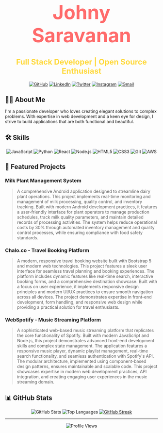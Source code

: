 <div align="center">
  <h1 style="font-size: 4.5em; margin-bottom: 10px; color: #ff6b6b;">Johny Saravanan</h1>
  <h2 style="font-size: 1.8em; margin-bottom: 20px; color: #ffd93d;">Full Stack Developer | Open Source Enthusiast</h2>
  
  [![GitHub](https://img.shields.io/badge/GitHub-100000?style=for-the-badge&logo=github&logoColor=white)](https://github.com/Johnysaravanan)
  [![LinkedIn](https://img.shields.io/badge/LinkedIn-0077B5?style=for-the-badge&logo=linkedin&logoColor=white)](https://linkedin.com/in/johny-saravanan)
  [![Twitter](https://img.shields.io/badge/Twitter-1DA1F2?style=for-the-badge&logo=twitter&logoColor=white)](https://twitter.com/Johny743s)
  [![Instagram](https://img.shields.io/badge/Instagram-E4405F?style=for-the-badge&logo=instagram&logoColor=white)](https://instagram.com/_jxhny._)
  [![Gmail](https://img.shields.io/badge/Gmail-D14836?style=for-the-badge&logo=gmail&logoColor=white)](mailto:johnysaravanan2800@gmail.com)
</div>

## 👨‍💻 About Me

I'm a passionate developer who loves creating elegant solutions to complex problems. With expertise in web development and a keen eye for design, I strive to build applications that are both functional and beautiful.

## 🛠️ Skills

<div align="center">
  
![JavaScript](https://img.shields.io/badge/JavaScript-F7DF1E?style=for-the-badge&logo=javascript&logoColor=black)
![Python](https://img.shields.io/badge/Python-3776AB?style=for-the-badge&logo=python&logoColor=white)
![React](https://img.shields.io/badge/React-20232A?style=for-the-badge&logo=react&logoColor=61DAFB)
![Node.js](https://img.shields.io/badge/Node.js-339933?style=for-the-badge&logo=nodedotjs&logoColor=white)
![HTML5](https://img.shields.io/badge/HTML5-E34F26?style=for-the-badge&logo=html5&logoColor=white)
![CSS3](https://img.shields.io/badge/CSS3-1572B6?style=for-the-badge&logo=css3&logoColor=white)
![Git](https://img.shields.io/badge/Git-F05032?style=for-the-badge&logo=git&logoColor=white)
![AWS](https://img.shields.io/badge/Amazon_AWS-232F3E?style=for-the-badge&logo=amazon-aws&logoColor=white)

</div>

## 🚀 Featured Projects

### Milk Plant Management System
> A comprehensive Android application designed to streamline dairy plant operations. This project implements real-time monitoring and management of milk processing, quality control, and inventory tracking. Built with modern Android development practices, it features a user-friendly interface for plant operators to manage production schedules, track milk quality parameters, and maintain detailed records of processing activities. The system helps reduce operational costs by 30% through automated inventory management and quality control processes, while ensuring compliance with food safety standards.

### Chalo.co - Travel Booking Platform
> A modern, responsive travel booking website built with Bootstrap 5 and modern web technologies. This project features a sleek user interface for seamless travel planning and booking experiences. The platform includes dynamic features like real-time search, interactive booking forms, and a comprehensive destination showcase. Built with a focus on user experience, it implements responsive design principles and modern UI/UX practices to ensure smooth navigation across all devices. The project demonstrates expertise in front-end development, form handling, and responsive web design while providing a practical solution for travel enthusiasts.

### WebSpotify - Music Streaming Platform
> A sophisticated web-based music streaming platform that replicates the core functionality of Spotify. Built with modern JavaScript and Node.js, this project demonstrates advanced front-end development skills and complex state management. The application features a responsive music player, dynamic playlist management, real-time search functionality, and seamless authentication with Spotify's API. The modular architecture, implemented using component-based design patterns, ensures maintainable and scalable code. This project showcases expertise in modern web development practices, API integration, and creating engaging user experiences in the music streaming domain.

## 📊 GitHub Stats

<div align="center">
  
![GitHub Stats](https://github-readme-stats.vercel.app/api?username=Johnysaravanan&show_icons=true&theme=radical)
![Top Languages](https://github-readme-stats.vercel.app/api/top-langs/?username=Johnysaravanan&layout=compact&theme=radical)
[![GitHub Streak](https://github-readme-streak-stats.herokuapp.com/?user=Johnysaravanan&theme=radical)](https://git.io/streak-stats)

</div>

---

<div align="center">
  
![Profile Views](https://komarev.com/ghpvc/?username=Johnysaravanan&color=blueviolet)
  
</div> 
